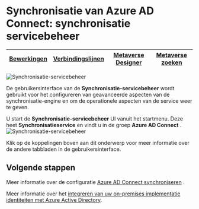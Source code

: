 <properties
    pageTitle="Synchronisatie van Azure AD Connect: synchronisatie servicebeheer UI | Microsoft Azure"
    description="Synchronisatie-servicebeheer begrijpen voor Azure AD Connect."
    services="active-directory"
    documentationCenter=""
    authors="andkjell"
    manager="femila"
    editor=""/>

<tags
    ms.service="active-directory"
    ms.workload="identity"
    ms.tgt_pltfrm="na"
    ms.devlang="na"
    ms.topic="article"
    ms.date="09/07/2016"
    ms.author="billmath"/>


# <a name="azure-ad-connect-sync-synchronization-service-manager"></a>Synchronisatie van Azure AD Connect: synchronisatie servicebeheer

[Bewerkingen](active-directory-aadconnectsync-service-manager-ui-operations.md) | [Verbindingslijnen](active-directory-aadconnectsync-service-manager-ui-connectors.md) | [Metaverse Designer](active-directory-aadconnectsync-service-manager-ui-mvdesigner.md) | [Metaverse zoeken](active-directory-aadconnectsync-service-manager-ui-mvsearch.md)
--- | --- | --- | ---

![Synchronisatie-servicebeheer](./media/active-directory-aadconnectsync-service-manager-ui/ssmui.png)

De gebruikersinterface van de **Synchronisatie-servicebeheer** wordt gebruikt voor het configureren van geavanceerde aspecten van de synchronisatie-engine en om de operationele aspecten van de service weer te geven.

U start de **Synchronisatie-servicebeheer** UI vanuit het startmenu. Deze heet **Synchronisatieservice** en vindt u in de groep **Azure AD Connect** .  
![Synchronisatie-servicebeheer](./media/active-directory-aadconnectsync-service-manager-ui/startmenu.png)

Klik op de koppelingen boven aan dit onderwerp voor meer informatie over de andere tabbladen in de gebruikersinterface.

## <a name="next-steps"></a>Volgende stappen
Meer informatie over de configuratie [Azure AD Connect synchroniseren](active-directory-aadconnectsync-whatis.md) .

Meer informatie over het [integreren van uw on-premises implementatie identiteiten met Azure Active Directory](active-directory-aadconnect.md).
